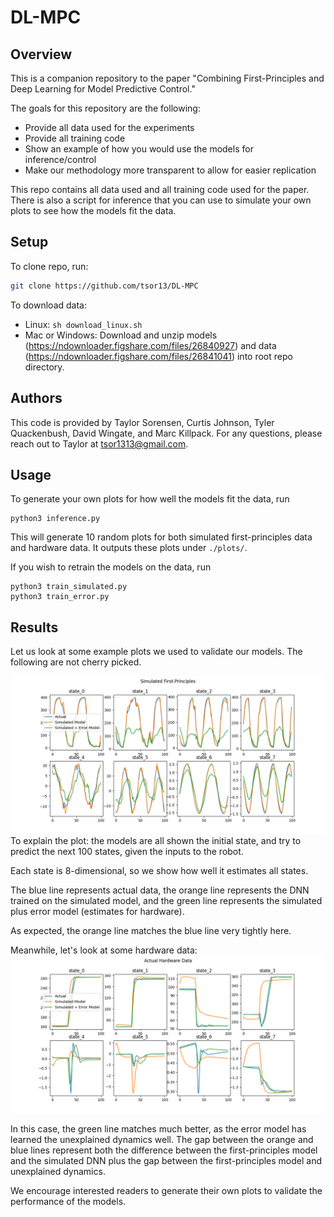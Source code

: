 # DL-MPC

## Overview

This is a companion repository to the paper "Combining First-Principles and Deep Learning for Model Predictive Control."

The goals for this repository are the following:
- Provide all data used for the experiments
- Provide all training code
- Show an example of how you would use the models for inference/control
- Make our methodology more transparent to allow for easier replication

This repo contains all data used and all training code used for the paper. There is also a script for inference that you can use to simulate your own plots to see how the models fit the data.

## Setup
To clone repo, run:
```bash
git clone https://github.com/tsor13/DL-MPC
```
To download data:
- Linux: `sh download_linux.sh`
- Mac or Windows: Download and unzip models (https://ndownloader.figshare.com/files/26840927) and data (https://ndownloader.figshare.com/files/26841041) into root repo directory.


## Authors
This code is provided by Taylor Sorensen, Curtis Johnson, Tyler Quackenbush, David Wingate, and Marc Killpack. For any questions, please reach out to Taylor at tsor1313@gmail.com.

## Usage

To generate your own plots for how well the models fit the data, run
```
python3 inference.py
```
This will generate 10 random plots for both simulated first-principles data and hardware data. It outputs these plots under `./plots/`.

If you wish to retrain the models on the data, run
```
python3 train_simulated.py
python3 train_error.py
```

## Results

Let us look at some example plots we used to validate our models. The following are not cherry picked.

![Simulated Data](plots/simulated2.png?raw=true "Simulated Data")
To explain the plot: the models are all shown the initial state, and try to predict the next 100 states, given the inputs to the robot.

Each state is 8-dimensional, so we show how well it estimates all states.

The blue line represents actual data, the orange line represents the DNN trained on the simulated model, and the green line represents the simulated plus error model (estimates for hardware).

As expected, the orange line matches the blue line very tightly here.

Meanwhile, let's look at some hardware data:
![Simulated Data](plots/hardware0.png?raw=true "Simulated Data")

In this case, the green line matches much better, as the error model has learned the unexplained dynamics well. The gap between the orange and blue lines represent both the difference between the first-principles model and the simulated DNN plus the gap between the first-principles model and unexplained dynamics.

We encourage interested readers to generate their own plots to validate the performance of the models.

